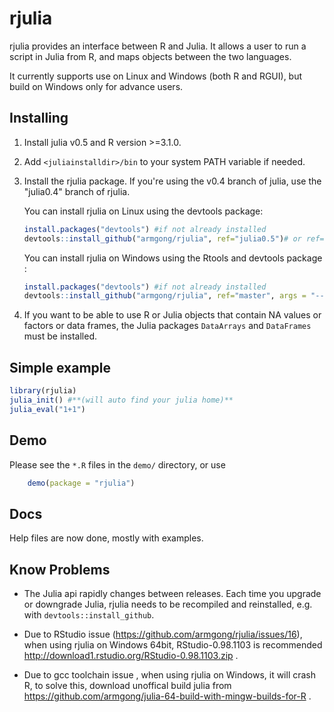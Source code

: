 rjulia
===============

rjulia provides an interface between R and Julia. It allows a user to run a script in Julia from R, and maps objects between the two languages.

It currently supports use on Linux and Windows (both R and RGUI), but build on Windows only for advance users.

Installing
-------------

1. Install julia v0.5 and R version >=3.1.0.
 
2. Add `<juliainstalldir>/bin` to your system PATH variable if needed.

3. Install the rjulia package.  If you're using the v0.4 branch of julia, use the "julia0.4" branch of rjulia.

    You can install rjulia on Linux using the devtools package:

    ```r
    install.packages("devtools") #if not already installed
    devtools::install_github("armgong/rjulia", ref="julia0.5")# or ref="julia0.4" if using Julia v0.5
    ```
    You can install rjulia on Windows using the Rtools and devtools package :

    ```r
    install.packages("devtools") #if not already installed
    devtools::install_github("armgong/rjulia", ref="master", args = "--no-multiarch")# or ref="0.3" if using Julia v0.3
    ```
    
4. If you want to be able to use R or Julia objects that contain NA values or factors or data frames, the Julia packages `DataArrays` and `DataFrames` must be installed.

Simple example 
-------------

```r
library(rjulia)
julia_init() #**(will auto find your julia home)**
julia_eval("1+1")
```

Demo
-------------

Please see the `*.R` files in the `demo/` directory, or use
```r
	demo(package = "rjulia")
```


Docs
-------------
Help files are now done, mostly with examples.


Know Problems
-------------
   * The Julia api rapidly changes between releases. Each time you upgrade or downgrade Julia, rjulia needs to be recompiled and reinstalled, e.g. with `devtools::install_github`. 

   * Due to RStudio issue (https://github.com/armgong/rjulia/issues/16), when using rjulia on Windows 64bit, RStudio-0.98.1103 is recommended http://download1.rstudio.org/RStudio-0.98.1103.zip .
   * Due to gcc toolchain issue , when using rjulia on Windows, it will crash R, to solve this, download unoffical build julia from  https://github.com/armgong/julia-64-build-with-mingw-builds-for-R .
   
   
   
